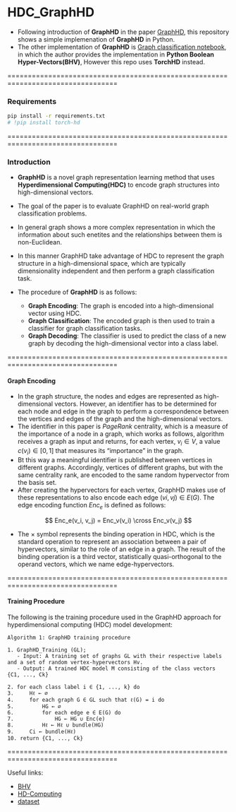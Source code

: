 # HDC_GraphHD

- Following introduction of **GraphHD** in the paper [GraphHD](https://arxiv.org/abs/2205.07826), this repository shows a simple implemenation of **GraphHD** in Python.
- The other implementation of **GraphHD** is [Graph classification notebook](https://colab.research.google.com/drive/1NrmCc99GrkmHm_VLs5nv9Q7BCbCLs0ar?usp=sharing), in which the author provides the implementation in **Python Boolean Hyper-Vectors(BHV)**, However this repo uses **TorchHD** instead.

=================================================================================


### Requirements
```bash
pip install -r requirements.txt
# !pip install torch-hd
```

=================================================================================

### Introduction
- **GraphHD** is a novel graph representation learning method that uses **Hyperdimensional Computing(HDC)** to encode graph structures into high-dimensional vectors.
- The goal of the paper is to evaluate GraphHD on real-world graph classification problems. 
- In general graph shows a more complex representation in which the information about such enetites and the relationships between them is non-Euclidean.
- In this manner GraphHD take advantage of HDC to represent the graph structure in a high-dimensional space, which are typically dimensionality independent and then perform a graph classification task. 


- The procedure of **GraphHD** is as follows:
  - **Graph Encoding**: The graph is encoded into a high-dimensional vector using HDC.
  - **Graph Classification**: The encoded graph is then used to train a classifier for graph classification tasks.
  - **Graph Decoding**: The classifier is used to predict the class of a new graph by decoding the high-dimensional vector into a class label.

=================================================================================
#### Graph Encoding
- In the graph structure, the nodes and edges are represented as high-dimensional vectors. However, an identifier has to be determined for each node and edge in the graph to perform a correspondence between the vertices and edges of the graph and the high-dimensional vectors.
- The identifier in this paper is _PageRank_ centrality, which is a measure of the importance of a node in a graph, which works as follows, algorithm receives a graph as input and returns, for each vertex, $v_i \in V$, a value $c(v_i) \in [0, 1]$ that measures its “importance” in the graph.
- Bt this way a meaningful identifier is published between vertices in different graphs. Accordingly, vertices of different graphs, but with the same centrality rank, are encoded to the same random hypervector from the basis set.
- After creating the hypervectors for each vertex, GraphHD makes use of these representations to also encode each edge $(vi,vj) \in E(G)$. The edge encoding function $Enc_e$ is defined as follows:

$$  Enc_e(v_i, v_j) = Enc_v(v_i) \cross Enc_v(v_j) $$

- The $\times$ symbol represents the binding operation in HDC, which is the standard operation to represent an association between a pair of hypervectors, similar to the role of an edge in a graph. The result of the binding operation is a third vector, statistically quasi-orthogonal to the operand vectors, which we name edge-hypervectors.

=================================================================================

#### Training Procedure

The following is the training procedure used in the GraphHD approach for hyperdimensional computing (HDC) model development:

```plaintext
Algorithm 1: GraphHD training procedure

1. GraphHD_Training (GL);
   - Input: A training set of graphs GL with their respective labels and a set of random vertex-hypervectors Hv.
   - Output: A trained HDC model M consisting of the class vectors {C1, ..., Ck}

2. for each class label i ∈ {1, ..., k} do
3.     Hℓ ← ∅
4.     for each graph G ∈ GL such that ℓ(G) = i do
5.         HG ← ∅
6.         for each edge e ∈ E(G) do
7.             HG ← HG ∪ Enc(e)
8.         Hℓ ← Hℓ ∪ bundle(HG)
9.     Ci ← bundle(Hℓ)
10. return {C1, ..., Ck}
```
=================================================================================

Useful links:
- [BHV](https://github.com/Adam-Vandervorst/PyBHV?tab=readme-ov-file)
- [HD-Computing](https://www.hd-computing.com/)
- [dataset](https://chrsmrrs.github.io/datasets/docs/datasets/)

